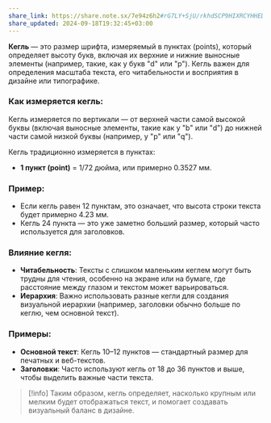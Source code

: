 ```yaml
---
share_link: https://share.note.sx/7e94z6h2#rG7LY+SjU/rkhdSCP9HIXRCYHHEDU6XrObKqXvrsfBw
share_updated: 2024-09-18T19:32:45+03:00
---
```

**Кегль** — это размер шрифта, измеряемый в пунктах (points), который определяет высоту букв, включая их верхние и нижние выносные элементы (например, такие, как у букв "d" или "p"). Кегль важен для определения масштаба текста, его читабельности и восприятия в дизайне или типографике.

### Как измеряется кегль:

Кегль измеряется по вертикали — от верхней части самой высокой буквы (включая выносные элементы, такие как у "b" или "d") до нижней части самой низкой буквы (например, у "p" или "q").

Кегль традиционно измеряется в пунктах:

- **1 пункт (point)** = 1/72 дюйма, или примерно 0.3527 мм.

### Пример:

- Если кегль равен 12 пунктам, это означает, что высота строки текста будет примерно 4.23 мм.
- Кегль 24 пункта — это уже заметно больший размер, который часто используется для заголовков.

### Влияние кегля:

- **Читабельность**: Тексты с слишком маленьким кеглем могут быть трудны для чтения, особенно на экране или на бумаге, где расстояние между глазом и текстом может варьироваться.
- **Иерархия**: Важно использовать разные кегли для создания визуальной иерархии (например, заголовки обычно больше по кеглю, чем основной текст).

### Примеры:

- **Основной текст**: Кегль 10–12 пунктов — стандартный размер для печатных и веб-текстов.
- **Заголовки**: Часто используют кегль от 18 до 36 пунктов и выше, чтобы выделить важные части текста.

>[!info] Таким образом, кегль определяет, насколько крупным или мелким будет отображаться текст, и помогает создавать визуальный баланс в дизайне.